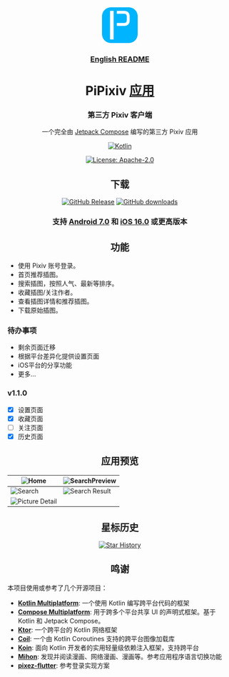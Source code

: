 <div align="center">

<a href="https://github.com/master-lzh/PiPixiv-KMP">
<img src=".idea/icon.svg" width="80" alt="PiPixiv Logo">
</a>

### [English README](./.github/README-en.md)

# PiPixiv [应用](#)

### 第三方 Pixiv 客户端

一个完全由 [Jetpack Compose](https://developer.android.com/develop/ui/compose) 编写的第三方 Pixiv 应用

[![Kotlin](https://img.shields.io/badge/kotlin-2.0.0-blue.svg?logo=kotlin)](https://kotlinlang.org)

[//]: # ([![GitHub Actions Workflow Status]&#40;https://img.shields.io/github/actions/workflow/status/master-lzh/PiPixiv-KMP/release.yml&#41;]&#40;https://github.com/master-lzh/PiPixiv-KMP/actions/workflows/release.yml&#41;)
[![License: Apache-2.0](https://img.shields.io/github/license/master-lzh/PiPixiv-KMP?labelColor=27303D&color=0877d2)](/LICENSE)

## 下载

[![GitHub Release](https://img.shields.io/github/v/release/master-lzh/PiPixiv-KMP?label=稳定版)](https://github.com/master-lzh/PiPixiv-KMP/releases)
[![GitHub downloads](https://img.shields.io/github/downloads/master-lzh/PiPixiv-KMP/total?label=下载量&labelColor=27303D&color=0D1117&logo=github&logoColor=FFFFFF&style=flat)](https://github.com/master-lzh/PiPixiv-KMP/releases)

### 支持 **[Android 7.0]() 和 [iOS 16.0]()** 或更高版本

## 功能

<div align="left">

* 使用 Pixiv 账号登录。
* 首页推荐插图。
* 搜索插图，按照人气、最新等排序。
* 收藏插图/关注作者。
* 查看插图详情和推荐插图。
* 下载原始插图。

### 待办事项

* 剩余页面迁移
* 根据平台差异化提供设置页面
* iOS平台的分享功能
* 更多...

### v1.1.0

- [x] 设置页面
- [x] 收藏页面
- [ ] 关注页面
- [x] 历史页面

</div>

## 应用预览

| ![Home](https://github.com/master-lzh/PiPixiv/assets/60057825/0c9431bf-bff1-4752-9d62-f2721b3ade5e)           | ![SearchPreview](https://github.com/master-lzh/PiPixiv/assets/60057825/240c5011-cbdb-4423-8d41-b787b5495d4d) |
|---------------------------------------------------------------------------------------------------------------|--------------------------------------------------------------------------------------------------------------|
| ![Search](https://github.com/master-lzh/PiPixiv/assets/60057825/8d44b554-7cdd-4eeb-a520-a93e6fc7507d)         | ![Search Result](https://github.com/master-lzh/PiPixiv/assets/60057825/7b7f6ea4-5df7-46b9-ba65-4cb1b2f52373) |
| ![Picture Detail](https://github.com/master-lzh/PiPixiv/assets/60057825/dfe36948-525c-486d-a339-6c2c78b5aebf) |                                                                                                              |

## 星标历史

[![Star History](https://starchart.cc/master-lzh/PiPixiv-KMP.svg?variant=adaptive)](https://starchart.cc/master-lzh/PiPixiv)

## 鸣谢

<div align="left">

本项目使用或参考了几个开源项目：

- **[Kotlin Multiplatform](https://www.jetbrains.com/kotlin-multiplatform/)**: 一个使用 Kotlin
  编写跨平台代码的框架
- **[Compose Multiplatform](https://www.jetbrains.com/lp/compose-multiplatform/)**: 用于跨多个平台共享
  UI 的声明式框架。基于 Kotlin 和 Jetpack Compose。
- **[Ktor](https://ktor.io/)**: 一个跨平台的 Kotlin 网络框架
- **[Coil](https://github.com/coil-kt/coil)**: 一个由 Kotlin Coroutines 支持的跨平台图像加载库
- **[Koin](https://github.com/InsertKoinIO/koin)**: 面向 Kotlin 开发者的实用轻量级依赖注入框架，支持跨平台
- **[Mihon](https://github.com/mihonapp/mihon)**: 发现并阅读漫画、网络漫画、漫画等。参考应用程序语言切换功能
- **[pixez-flutter](https://github.com/Notsfsssf/pixez-flutter)**: 参考登录实现方案

</div>

</div>
